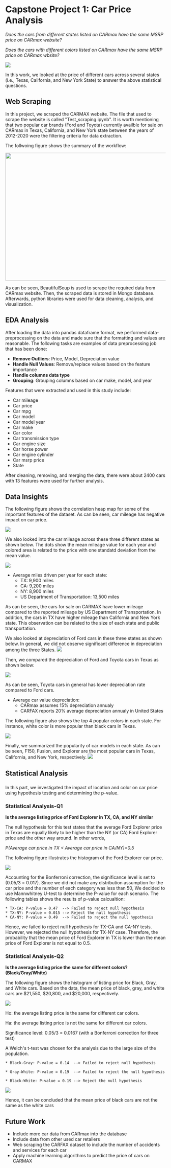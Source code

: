 # Capstone Project 1: Car Price Analysis
*Does the cars from different states listed on CARmax have the same MSRP price on CARmax website?*

*Does the cars with different colors listed on CARmax have the same MSRP price on CARmax wbsite?*

![](images/Introduction.png)

In this work, we looked at the price of different cars across several states (i.e., Texas, California, and New York State) to answer the above statistical questions.

## Web Scraping
In this project, we scraped the CARMAX website. The file that used to scrape the website is called "Test_scraping.ipynb". It is worth mentioning that two popular car brands (Ford and Toyota) currently availble for sale on CARmax in Texas, California, and New York state between the years of 2012-2020 were the filtering criteria for data extraction.


The follwoing figure shows the summary of the workflow:

<img src="images/Workflow.jpg" width=800 height = 400>

As can be seen, BeautifulSoup is used to scrape the required data from CARmax website. Then, the scraped data is stored in Mongo database. Afterwards, python libraries were used for data cleaning, analysis, and visualization. 


## EDA Analysis
After loading the data into pandas dataframe format, we performed data-preprocessing on the data and made sure that the formatting and values are reasonable. The following tasks are examples of data preprocessing job that has been done:
* **Remove Outliers**: Price, Model, Depreciation value
* **Handle Null Values**: Remove/replace values based on the feature importance
* **Handle columns data type**
* **Grouping**: Grouping columns based on car make, model, and year

Features that were extracted and used in this study include:
* Car mileage
* Car price
* Car mpg
* Car model
* Car model year
* Car make
* Car color
* Car transmission type
* Car engine size
* Car horse power
* Car engine cylinder
* Car msrp price
* State

After cleaning, removing, and merging the data, there were about 2400 cars with 13 features were used for further analysis.


## Data Insights
The following figure shows the correlation heap map for some of the important features of the dataset. As can be seen, car mileage has negative impact on car price.

![](images/Heatmap.png)

We also looked into the car mileage across these three different states as shown below. The dots show the mean mileage value for each year and colored area is related to the price with one standatd deviation from the mean value.

![](images/Mileage_per_state.png)

* Average miles driven per year for each state:
    * TX: 9,900 miles
    * CA: 9,200 miles
    * NY: 8,900 miles
    * US Department of Transportation: 13,500 miles

As can be seen, the cars for sale on CARMAX have lower mileage compared to the reported mileage by US Department of Transportation. In addition, the cars in TX have higher mileage than California and New York state. This observation can be related to the size of each state and public transportation.


We also looked at depreciation of Ford cars in these three states as shown below. In general, we did not observe significant difference in depreciation among the three States.
![](images/Depreciation_Ford.jpg)


Then, we compared the depreciation of Ford and Toyota cars in Texas as shown below:

![](images/Ford_Toyota.png)

As can be seen, Toyota cars in general has lower depreciation rate compared to Ford cars. 


* Average car value depreciation:
    * CARmax assumes 15% depreciation annualy
    * CARFAX reports 20% average depreciation annualy in United States

The following figure also shows the top 4 popular colors in each state. For instance, white color is more popular than black cars in Texas. 

![](images/Car_color_per_state.png)

Finally, we summarized the popularity of car models in each state. As can be seen, F150, Fusion, and Explorer are the most popular cars in Texas, California, and New York, respectively.
![](images/Car_Distribution.jpg)


## Statistical Analysis
###  

In this part, we investigated the impact of location and color on car price using hypothesis testing and determining the p-value.  

### Statistical Analysis-Q1
**Is the average listing price of Ford Explorer in TX, CA, and NY similar**

The null hypothesis for this test states that the average Ford Explorer price in Texas are equally likely to be higher than the NY (or CA) Ford Explorer price and the other way around. In other words,

*P(Average car price in TX < Average car price in CA/NY)=0.5*

The following figure illustrates the histogram of the Ford Explorer car price.

![](images/Ford_Explorer_state_price.png)

Accounting for the Bonferroni correction, the significance level is set to (0.05/3 = 0.017).
Since we did not make any distribution assumption for the car price and the number of each category was less than 50, We decided to use Mannwhitney U-test to determine the P-value for each scenario. The following tables shows the results of p-value calcualtion:

    * TX-CA: P-value = 0.47  --> Failed to reject null hypothesis
    * TX-NY: P-value = 0.015 --> Reject the null hypothesis
    * CA-NY: P-value = 0.49  --> Failed to reject the null hypothesis

Hence, we failed to reject null hypothesis for TX-CA and CA-NY tests. However, we rejected the null hypothesis for TX-NY case. Therefore, the probability that the mean price of Ford Explorer in TX is lower than the mean price of Ford Explorer is not equal to 0.5.


### Statistical Analysis-Q2
**Is the average listing price the same for different colors? (Black/Gray/White)**

The following figure shows the histogram of listing price for Black, Gray, and White cars. Based on the data, the mean price of black, gray, and white cars are $21,550, $20,800, and $20,000, respectively.

![](images/Price_color.png)

Ho: the average listing price is the same for different car colors.

Ha: the average listing price is not the same for different car colors.

Significance level: 0.05/3 = 0.0167 (with a Bonferroni correction for three test)

A Welch's t-test was chosen for the analysis due to the large size of the population.

    * Black-Gray: P-value = 0.14  --> Failed to reject null hypothesis
    
    * Gray-White: P-value = 0.19  --> Failed to reject the null hypothesis

    * Black-White: P-value = 0.19 --> Reject the null hypothesis

![](images/P_Value_Car.png)


Hence, it can be concluded that the mean price of black cars are not the same as the white cars


## Future Work
* Include more car data from CARmax into the database
* Include data from other used car retailers
* Web scraping the CARFAX dataset to include the number of accidents and services for each car
* Apply machine learning algorithms to predict the price of cars on CARMAX
